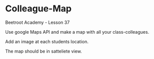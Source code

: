 # Colleague-Map
Beetroot Academy - Lesson 37

Use google Maps API and make a map with all your class-colleagues.

Add an image at each students location.

The map should be in satteliete view.
